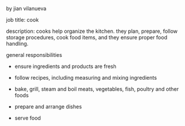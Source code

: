 by jian vilanueva

job title: cook

description: cooks help organize the kitchen. they plan, prepare, follow storage procedures, cook food items, and they ensure proper food handling.

general responsibilities

 - ensure ingredients and products are fresh
 
 - follow recipes, including measuring and mixing ingredients
 
 - bake, grill, steam and boil meats, vegetables, fish, poultry and other foods
 
 - prepare and arrange dishes
 
 - serve food
